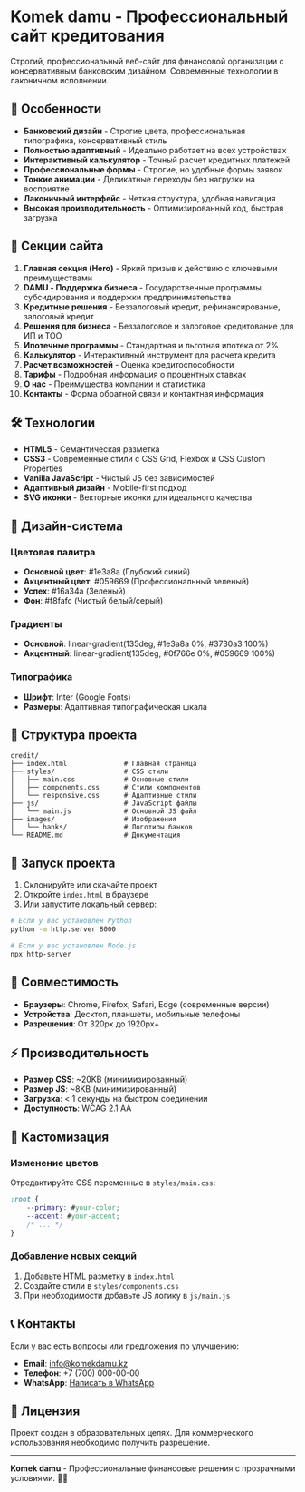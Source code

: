 # Komek damu - Профессиональный сайт кредитования

Строгий, профессиональный веб-сайт для финансовой организации с консервативным банковским дизайном. Современные технологии в лаконичном исполнении.

## 🚀 Особенности

- **Банковский дизайн** - Строгие цвета, профессиональная типографика, консервативный стиль
- **Полностью адаптивный** - Идеально работает на всех устройствах
- **Интерактивный калькулятор** - Точный расчет кредитных платежей
- **Профессиональные формы** - Строгие, но удобные формы заявок
- **Тонкие анимации** - Деликатные переходы без нагрузки на восприятие
- **Лаконичный интерфейс** - Четкая структура, удобная навигация
- **Высокая производительность** - Оптимизированный код, быстрая загрузка

## 📱 Секции сайта

1. **Главная секция (Hero)** - Яркий призыв к действию с ключевыми преимуществами
2. **DAMU - Поддержка бизнеса** - Государственные программы субсидирования и поддержки предпринимательства
3. **Кредитные решения** - Беззалоговый кредит, рефинансирование, залоговый кредит
4. **Решения для бизнеса** - Беззалоговое и залоговое кредитование для ИП и ТОО
5. **Ипотечные программы** - Стандартная и льготная ипотека от 2%
6. **Калькулятор** - Интерактивный инструмент для расчета кредита
7. **Расчет возможностей** - Оценка кредитоспособности
8. **Тарифы** - Подробная информация о процентных ставках
5. **О нас** - Преимущества компании и статистика
6. **Контакты** - Форма обратной связи и контактная информация

## 🛠️ Технологии

- **HTML5** - Семантическая разметка
- **CSS3** - Современные стили с CSS Grid, Flexbox и CSS Custom Properties
- **Vanilla JavaScript** - Чистый JS без зависимостей
- **Адаптивный дизайн** - Mobile-first подход
- **SVG иконки** - Векторные иконки для идеального качества

## 🎨 Дизайн-система

### Цветовая палитра
- **Основной цвет**: #1e3a8a (Глубокий синий)
- **Акцентный цвет**: #059669 (Профессиональный зеленый)
- **Успех**: #16a34a (Зеленый)
- **Фон**: #f8fafc (Чистый белый/серый)

### Градиенты
- **Основной**: linear-gradient(135deg, #1e3a8a 0%, #3730a3 100%)
- **Акцентный**: linear-gradient(135deg, #0f766e 0%, #059669 100%)

### Типографика
- **Шрифт**: Inter (Google Fonts)
- **Размеры**: Адаптивная типографическая шкала

## 📁 Структура проекта

```
credit/
├── index.html              # Главная страница
├── styles/                 # CSS стили
│   ├── main.css            # Основные стили
│   ├── components.css      # Стили компонентов
│   └── responsive.css      # Адаптивные стили
├── js/                     # JavaScript файлы
│   └── main.js             # Основной JS файл
├── images/                 # Изображения
│   └── banks/              # Логотипы банков
└── README.md               # Документация
```

## 🚀 Запуск проекта

1. Склонируйте или скачайте проект
2. Откройте `index.html` в браузере
3. Или запустите локальный сервер:

```bash
# Если у вас установлен Python
python -m http.server 8000

# Если у вас установлен Node.js
npx http-server
```

## 📱 Совместимость

- **Браузеры**: Chrome, Firefox, Safari, Edge (современные версии)
- **Устройства**: Десктоп, планшеты, мобильные телефоны
- **Разрешения**: От 320px до 1920px+

## ⚡ Производительность

- **Размер CSS**: ~20KB (минимизированный)
- **Размер JS**: ~8KB (минимизированный)
- **Загрузка**: < 1 секунды на быстром соединении
- **Доступность**: WCAG 2.1 AA

## 🔧 Кастомизация

### Изменение цветов
Отредактируйте CSS переменные в `styles/main.css`:

```css
:root {
    --primary: #your-color;
    --accent: #your-accent;
    /* ... */
}
```

### Добавление новых секций
1. Добавьте HTML разметку в `index.html`
2. Создайте стили в `styles/components.css`
3. При необходимости добавьте JS логику в `js/main.js`

## 📞 Контакты

Если у вас есть вопросы или предложения по улучшению:

- **Email**: info@komekdamu.kz
- **Телефон**: +7 (700) 000-00-00
- **WhatsApp**: [Написать в WhatsApp](https://wa.me/77000000000)

## 📄 Лицензия

Проект создан в образовательных целях. Для коммерческого использования необходимо получить разрешение.

---

**Komek damu** - Профессиональные финансовые решения с прозрачными условиями. 🏦💼 
